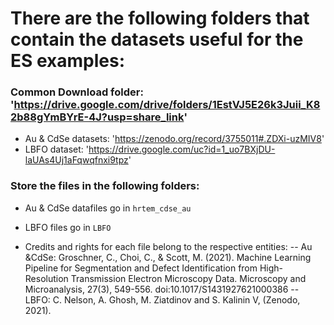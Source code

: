 # There are the following folders that contain the datasets useful for the ES examples:

### Common Download folder: 'https://drive.google.com/drive/folders/1EstVJ5E26k3Juii_K82b88gYmBYrE-4J?usp=share_link'

- Au & CdSe datasets: 'https://zenodo.org/record/3755011#.ZDXi-uzMIV8'
- LBFO dataset: 'https://drive.google.com/uc?id=1_uo7BXjDU-laUAs4Uj1aFqwqfnxi9tpz'

### Store the files in the following folders:
- Au & CdSe datafiles go in ```hrtem_cdse_au``` 
- LBFO files go in ```LBFO```

- Credits and rights for each file belong to the respective entities:
  -- Au &CdSe: Groschner, C., Choi, C., & Scott, M. (2021). Machine Learning Pipeline for Segmentation and Defect Identification from High-Resolution Transmission Electron Microscopy Data. Microscopy and Microanalysis, 27(3), 549-556. doi:10.1017/S1431927621000386
  -- LBFO: C. Nelson, A. Ghosh, M. Ziatdinov and S. Kalinin V, (Zenodo, 2021).
  

